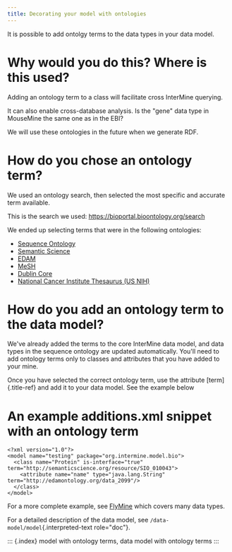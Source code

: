 ```yaml
---
title: Decorating your model with ontologies
---
```


It is possible to add ontolgy terms to the data types in your data
model.

Why would you do this? Where is this used?
==========================================

Adding an ontology term to a class will facilitate cross InterMine
querying.

It can also enable cross-database analysis. Is the "gene" data type in
MouseMine the same one as in the EBI?

We will use these ontologies in the future when we generate RDF.

How do you chose an ontology term?
==================================

We used an ontology search, then selected the most specific and accurate
term available.

This is the search we used: <https://bioportal.bioontology.org/search>

We ended up selecting terms that were in the following ontologies:

-   [Sequence Ontology](http://www.sequenceontology.org/)
-   [Semantic Science](https://bioportal.bioontology.org/ontologies/SIO)
-   [EDAM](https://bioportal.bioontology.org/ontologies/EDAM)
-   [MeSH](https://bioportal.bioontology.org/ontologies/MESH)
-   [Dublin Core](https://bioportal.bioontology.org/ontologies/DC)
-   [National Cancer Institute Thesaurus (US
    NIH)](https://bioportal.bioontology.org/ontologies/NCIT)

How do you add an ontology term to the data model?
==================================================

We\'ve already added the terms to the core InterMine data model, and
data types in the sequence ontology are updated automatically. You\'ll
need to add ontology terms only to classes and attributes that you have
added to your mine.

Once you have selected the correct ontology term, use the attribute
[term]{.title-ref} and add it to your data model. See the example below

An example additions.xml snippet with an ontology term
======================================================

``` {.xml}
<?xml version="1.0"?>
<model name="testing" package="org.intermine.model.bio">
  <class name="Protein" is-interface="true" term="http://semanticscience.org/resource/SIO_010043">
    <attribute name="name" type="java.lang.String" term="http://edamontology.org/data_2099"/>
  </class>
</model>
```

For a more complete example, see
[FlyMine](http://www.flymine.org/flymine/service/model) which covers
many data types.

For a detailed description of the data model, see
`/data-model/model`{.interpreted-text role="doc"}.

::: {.index}
model with ontology terms, data model with ontology terms
:::
